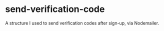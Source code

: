 # send-verification-code
A structure I used to send verification codes after sign-up, via Nodemailer. 
